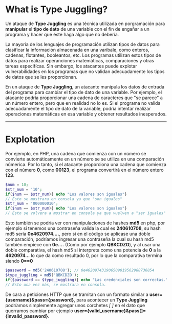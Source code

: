 # What is Type Juggling?

Un ataque de **Type Juggling** es una técnica utilizada en porgramación para **manipular** el **tipo de dato** de una variable con el fin de engañar a un programa y hacer que éste haga algo que no debería. 

La mayoría de los lenguajes de programación utilizan tipos de datos para clasificar la información almacenada en una varibale, como enteros, cadenas, flotantes, booleantos, etc. Los programas utilizan estos tipos de datos para realizar operanciones matemáticas, comparaciones y otras tareas especifícas. Sin embargo, los atacantes puede explotar vulnerabilidades en los programas que no validan adecuadamente los tipos de datos que se les proporcionan.

En un ataque de **Type Juggling**, un atacante manipula los datos de entrada del programa para cambiar el tipo de dato de una variable. Por ejemplo, el atacante podría proporcionar una cadena de caracteres que "se parece" a un número entero, pero que en realidad no lo es. Si el programa no valida adecuadamente el tipo de dato de la variable, podría intentar realizar operaciones matemáticas en esa variable y obtener resultados inesperados. 

----
# Explotation

Por ejemplo, en PHP, una cadena que comienza con un número se convierte automáticamente en un número se se utiliza en una comparación númerica. Por lo tanto, si el atacante proporciona una cadena que comienza con el número **0**, como **00123**, el programa convertirá en el número entero **123**. 

```php
$num = 10; 
$str_num = '10'; 
if($num == $str_num){ echo "Los valores son iguales"}
// Esto se mostrara en consola ya que "son iguales"
$str_num = '000000010'; 
if($num == $str_num){ echo "Los valores son iguales"}
// Esto se volvera a mostrar en consola ya que vuelven a "ser iguales"
```

Esto también se podría ver con manipulaciones de hashes **md5** en php, por ejemplo si tenemos una contraseña valida la cual es **240610708**, su hash md5 sería **0e4620974....**, pero si en el código se aplicase una doble comparación, podríamos ingresar una contraseña la cual su hash md5 también empiece con **0e....** (Como por ejemplo **QBKCDZO**), y al usar una doble comparativa, el hash md5 si interpreta como una potencia de **0** a la **4620974...** lo que da como resultado 0, por lo que la comparativa termina siendo **0\=\=0**

```php
$password = md5('240610708'); // 0e462097431906509019562988736854
$type_juggling = md5('QBKCDZO'); 
if($password == $type_juggling){ echo "Las credenciales son correctas."; } 
// Esto una vez más, se mostrara en consola. 
```

De cara a peticiones HTTP que se tramitan con un formato similar a **user={username}&pass={password}**, para acontecer un **Type Juggling** podríamos simplemente agregar unos corchetes *\[* *\]* en el dato que querramos cambiar por ejemplo **user={valid_username}&pass[]={invalid_password}**. 
